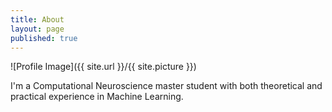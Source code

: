 ```yaml
---
title: About
layout: page
published: true
---
```

![Profile Image]({{ site.url }}/{{ site.picture }})

<p>I'm a Computational Neuroscience master student with both theoretical and practical experience in Machine Learning.</p>
